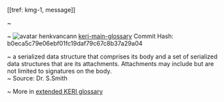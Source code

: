[[tref: kmg-1, message]]

~ <!-- This is a copy of the saved remote text. Remove it if you like. It is automatically (re)generated -->

~ <span class="meta-info"><span>![avatar](https://avatars.githubusercontent.com/u/479356?v=4) henkvancann</span> <span>[keri-main-glossary](https://github.com/henkvancann/keri-main-glossary)</span> <span class="commit-hash">Commit Hash: b0eca5c79e06ebf01fc19daf79c67c8b37a29a04</span></span>

~ a serialized data structure that comprises its body and a set of serialized data structures that are its attachments. Attachments may include but are not limited to signatures on the body.  
~ Source: Dr. S.Smith

~ More in <a href="https://weboftrust.github.io/WOT-terms/docs/glossary/message">extended KERI glossary</a>

